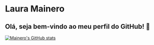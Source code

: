 # Laura Mainero
## Olá, seja bem-vindo ao meu perfil do GitHub! 👋
[![Mainero's GitHub stats](https://github-readme-stats.vercel.app/api?username=lauramainero&show_icons=true&theme=algolia&bg_color=00000000&hide=prs,contribs)](https://github.com/lauramainero/github-readme-stats)
